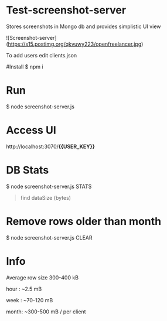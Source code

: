 # Test-screenshot-server
Stores screenshots in Mongo db
and provides simplistic UI view

![Screenshot-server]
(https://s15.postimg.org/qkvuwy223/openfreelancer.jpg)

To add users edit clients.json

#Install
$ npm i
# Run
$ node screenshot-server.js
# Access UI
http://localhost:3070/**{{USER_KEY}}**

# DB Stats
$ node screenshot-server.js STATS

>find dataSize (bytes)

# Remove rows older than month
$ node screenshot-server.js CLEAR

# Info
Average row size 300-400 kB

hour : ~2.5 mB

week : ~70-120 mB

month: ~300-500 mB / per client
